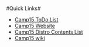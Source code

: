 #Quick Links#


* [Camp15 ToDo List](tinyurl.com/camp15todo)
* [Camp15 Website](camp.fsmk.org)
* [Camp15 Distro Contents List](tinyurl.com/camp15distro)
* [Camp15 wiki](http://wiki.fsmk.org/index.php?title=Summer_Camp_15)